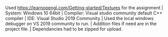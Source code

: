 Used https://learnopengl.com/Getting-started/Textures for the assignment | System: Windows 10 64bit | Compiler: Visual studio community default C++ compiler | IDE: Visual Studio 2019 Community | Used the local windows debugger on VS 2019 community to run. | Addition files if need are in the project file. | Dependancies had to be zipped for upload.
